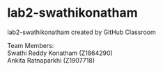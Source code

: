 # lab2-swathikonatham
lab2-swathikonatham created by GitHub Classroom

Team Members:<br/>
Swathi Reddy Konatham (Z1864290)<br/>
Ankita Ratnaparkhi (Z1907718)<br/>

